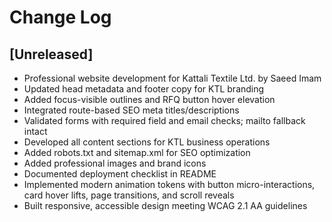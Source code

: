 # Change Log

## [Unreleased]
- Professional website development for Kattali Textile Ltd. by Saeed Imam
- Updated head metadata and footer copy for KTL branding
- Added focus-visible outlines and RFQ button hover elevation
- Integrated route-based SEO meta titles/descriptions
- Validated forms with required field and email checks; mailto fallback intact
- Developed all content sections for KTL business operations
- Added robots.txt and sitemap.xml for SEO optimization
- Added professional images and brand icons
- Documented deployment checklist in README
- Implemented modern animation tokens with button micro-interactions, card hover lifts, page transitions, and scroll reveals
- Built responsive, accessible design meeting WCAG 2.1 AA guidelines
